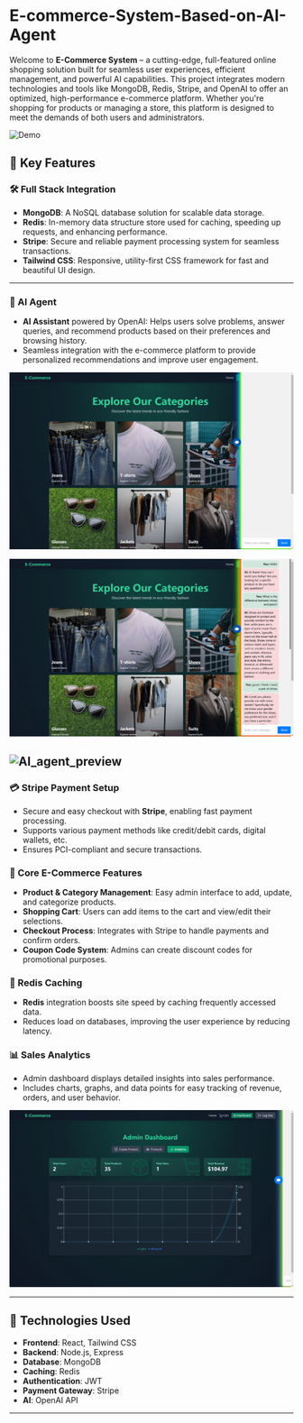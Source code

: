 # E-commerce-System-Based-on-AI-Agent

Welcome to **E-Commerce System** – a cutting-edge, full-featured online shopping solution built for seamless user experiences, efficient management, and powerful AI capabilities. This project integrates modern technologies and tools like MongoDB, Redis, Stripe, and OpenAI to offer an optimized, high-performance e-commerce platform. Whether you're shopping for products or managing a store, this platform is designed to meet the demands of both users and administrators.

![Demo](web_demo/demo1.png)

## 🚀 Key Features

### 🛠️ Full Stack Integration
- **MongoDB**: A NoSQL database solution for scalable data storage.
- **Redis**: In-memory data structure store used for caching, speeding up requests, and enhancing performance.
- **Stripe**: Secure and reliable payment processing system for seamless transactions.
- **Tailwind CSS**: Responsive, utility-first CSS framework for fast and beautiful UI design.

---
### 🧠 AI Agent
- **AI Assistant** powered by OpenAI: Helps users solve problems, answer queries, and recommend products based on their preferences and browsing history.
- Seamless integration with the e-commerce platform to provide personalized recommendations and improve user engagement.

![AI_agent_preview](web_demo/2.png)

![AI_agent_preview](web_demo/3.png)

![AI_agent_preview](web_demo/4.png)
---
### 💳 Stripe Payment Setup
- Secure and easy checkout with **Stripe**, enabling fast payment processing.
- Supports various payment methods like credit/debit cards, digital wallets, etc.
- Ensures PCI-compliant and secure transactions.


### 🛒 Core E-Commerce Features
- **Product & Category Management**: Easy admin interface to add, update, and categorize products.
- **Shopping Cart**: Users can add items to the cart and view/edit their selections.
- **Checkout Process**: Integrates with Stripe to handle payments and confirm orders.
- **Coupon Code System**: Admins can create discount codes for promotional purposes.
  
### 🚀 Redis Caching
- **Redis** integration boosts site speed by caching frequently accessed data.
- Reduces load on databases, improving the user experience by reducing latency.

### 📊 Sales Analytics
- Admin dashboard displays detailed insights into sales performance.
- Includes charts, graphs, and data points for easy tracking of revenue, orders, and user behavior.

![Analytics_preview](web_demo/10.png)

---

## 🌟 Technologies Used

- **Frontend**: React, Tailwind CSS
- **Backend**: Node.js, Express
- **Database**: MongoDB
- **Caching**: Redis
- **Authentication**: JWT
- **Payment Gateway**: Stripe
- **AI**: OpenAI API

---

